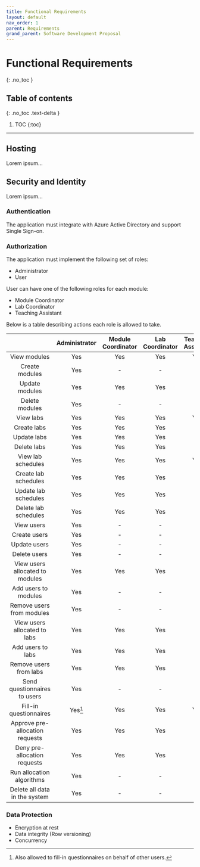 ```yaml
---
title: Functional Requirements
layout: default
nav_order: 1
parent: Requirements
grand_parent: Software Development Proposal
---
```


[//]: <> (These requirements define the functions and functionality within and from the software system.)
[//]: <> (Examples of functional requirements include authentication, authorization levels, compliance to laws or regulations, and external interfaces.)

# Functional Requirements
{: .no_toc }

## Table of contents
{: .no_toc .text-delta }

1. TOC
{:toc}

---

## Hosting

Lorem ipsum...

## Security and Identity

Lorem ipsum...

### Authentication

The application must integrate with Azure Active Directory and support Single Sign-on.

### Authorization

The application must implement the following set of roles:

- Administrator
- User

User can have one of the following roles for each module:

- Module Coordinator
- Lab Coordinator
- Teaching Assistant

Below is a table describing actions each role is allowed to take.

|                                 | Administrator | Module Coordinator | Lab Coordinator | Teaching Assistant |
|:-------------------------------:|:-------------:|:------------------:|:---------------:|:------------------:|
| View modules                    | Yes           | Yes                | Yes             | Yes                |
| Create modules                  | Yes           | -                  | -               | -                  |
| Update modules                  | Yes           | Yes                | Yes             | -                  |
| Delete modules                  | Yes           | -                  | -               | -                  |
| View labs                       | Yes           | Yes                | Yes             | Yes                |
| Create labs                     | Yes           | Yes                | Yes             | -                  |
| Update labs                     | Yes           | Yes                | Yes             | -                  |
| Delete labs                     | Yes           | Yes                | Yes             | -                  |
| View lab schedules              | Yes           | Yes                | Yes             | Yes                |
| Create lab schedules            | Yes           | Yes                | Yes             | -                  |
| Update lab schedules            | Yes           | Yes                | Yes             | -                  |
| Delete lab schedules            | Yes           | Yes                | Yes             | -                  |
| View users                      | Yes           | -                  | -               | -                  |
| Create users                    | Yes           | -                  | -               | -                  |
| Update users                    | Yes           | -                  | -               | -                  |
| Delete users                    | Yes           | -                  | -               | -                  |
| View users allocated to modules | Yes           | Yes                | Yes             | -                  |
| Add users to modules            | Yes           | -                  | -               | -                  |
| Remove users from modules       | Yes           | -                  | -               | -                  |
| View users allocated to labs    | Yes           | Yes                | Yes             | -                  |
| Add users to labs               | Yes           | Yes                | Yes             | -                  |
| Remove users from labs          | Yes           | Yes                | Yes             | -                  |
| Send questionnaires to users    | Yes           | -                  | -               | -                  |
| Fill-in questionnaires          | Yes[^1]       | Yes                | Yes             | Yes                |
| Approve pre-allocation requests | Yes           | Yes                | Yes             | -                  |
| Deny pre-allocation requests    | Yes           | Yes                | Yes             | -                  |
| Run allocation algorithms       | Yes           | -                  | -               | -                  |
| Delete all data in the system   | Yes           | -                  | -               | -                  |

[^1]: Also allowed to fill-in questionnaires on behalf of other users.

### Data Protection

- Encryption at rest
- Data integrity (Row versioning)
- Concurrency
